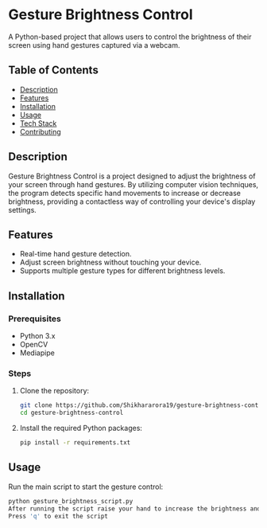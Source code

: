 # Gesture Brightness Control

A Python-based project that allows users to control the brightness of their screen using hand gestures captured via a webcam.

## Table of Contents
- [Description](#description)
- [Features](#features)
- [Installation](#installation)
- [Usage](#usage)
- [Tech Stack](#tech-stack)
- [Contributing](#contributing)
  
## Description
Gesture Brightness Control is a project designed to adjust the brightness of your screen through hand gestures. By utilizing computer vision techniques, the program detects specific hand movements to increase or decrease brightness, providing a contactless way of controlling your device's display settings.

## Features
- Real-time hand gesture detection.
- Adjust screen brightness without touching your device.
- Supports multiple gesture types for different brightness levels.

## Installation

### Prerequisites
- Python 3.x
- OpenCV
- Mediapipe

### Steps
1. Clone the repository:
    ```bash
    git clone https://github.com/Shikhararora19/gesture-brightness-control.git
    cd gesture-brightness-control
    ```

2. Install the required Python packages:
    ```bash
    pip install -r requirements.txt
    ```

## Usage
Run the main script to start the gesture control:
```bash
python gesture_brightness_script.py
After running the script raise your hand to increase the brightness and lower it to decrease the brightness level of your device
Press 'q' to exit the script
